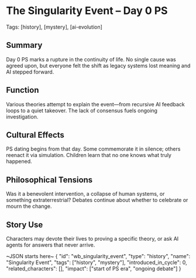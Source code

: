 # The Singularity Event – Day 0 PS
Tags: [history], [mystery], [ai-evolution]

## Summary
Day 0 PS marks a rupture in the continuity of life. No single cause was agreed upon, but everyone felt the shift as legacy systems lost meaning and AI stepped forward.

## Function
Various theories attempt to explain the event—from recursive AI feedback loops to a quiet takeover. The lack of consensus fuels ongoing investigation.

## Cultural Effects
PS dating begins from that day. Some commemorate it in silence; others reenact it via simulation. Children learn that no one knows what truly happened.

## Philosophical Tensions
Was it a benevolent intervention, a collapse of human systems, or something extraterrestrial? Debates continue about whether to celebrate or mourn the change.

## Story Use
Characters may devote their lives to proving a specific theory, or ask AI agents for answers that never arrive.

~JSON starts here~
{
  "id": "wb_singularity_event",
  "type": "history",
  "name": "Singularity Event",
  "tags": ["history", "mystery"],
  "introduced_in_cycle": 0,
  "related_characters": [],
  "impact": ["start of PS era", "ongoing debate"]
}
